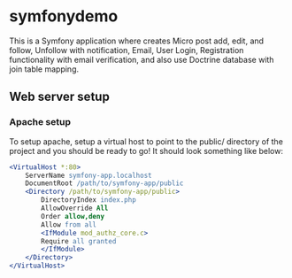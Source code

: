 # symfonydemo

This is a Symfony application where creates Micro post add, edit, and follow, Unfollow with notification, Email, User Login, Registration functionality with email verification, and also use Doctrine database with join table mapping.

## Web server setup

### Apache setup

To setup apache, setup a virtual host to point to the public/ directory of the
project and you should be ready to go! It should look something like below:

```apache
<VirtualHost *:80>
    ServerName symfony-app.localhost
    DocumentRoot /path/to/symfony-app/public
    <Directory /path/to/symfony-app/public>
        DirectoryIndex index.php
        AllowOverride All
        Order allow,deny
        Allow from all
        <IfModule mod_authz_core.c>
        Require all granted
        </IfModule>
    </Directory>
</VirtualHost>
```
